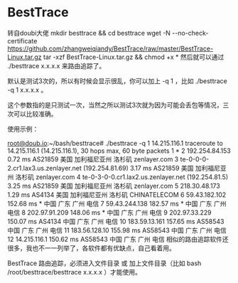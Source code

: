 # BestTrace
转自doubi大佬
mkdir besttrace && cd besttrace
wget -N --no-check-certificate https://github.com/zhangweiqiandy/BestTrace/raw/master/BestTrace-Linux.tar.gz
tar -xzf BestTrace-Linux.tar.gz && chmod +x *
然后就可以通过 ./besttrace x.x.x.x 来路由追踪了。

默认是测试3次的，所以有时候会显示很乱，你可以加上 -q 1 ，比如  ./besttrace -q 1 x.x.x.x 。

这个参数指的是只测试一次，当然之所以测试3次就为因为可能会丢包等情况，三次可以比较准确。

使用示例：

root@doub.io:~/bash/besttrace# ./besttrace -q 1 14.215.116.1
traceroute to 14.215.116.1 (14.215.116.1), 30 hops max, 60 byte packets
 1  *
 2  192.254.84.153  0.72 ms  AS21859  美国 加利福尼亚州 洛杉矶 zenlayer.com
 3  te-0-0-0-2.cr1.lax3.us.zenlayer.net (192.254.81.69)  3.17 ms  AS21859  美国 加利福尼亚州 洛杉矶 zenlayer.com
 4  te-0-3-0-0.cr1.lax2.us.zenlayer.net (192.254.81.5)  3.25 ms  AS21859  美国 加利福尼亚州 洛杉矶 zenlayer.com
 5  218.30.48.173  1.29 ms  AS4134  美国 加利福尼亚州 洛杉矶 CHINATELECOM
 6  59.43.182.102  152.68 ms  *  中国 广东 广州 电信
 7  59.43.244.138  182.57 ms  *  中国 广东 广州 电信
 8  202.97.91.209  148.06 ms  *  中国 广东 广州 电信
 9  202.97.33.229  150.07 ms  AS4134  中国 广东 广州 电信
10  183.59.13.161  157.65 ms  AS58543  中国 广东 广州 电信
11  183.56.128.10  155.98 ms  AS58543  中国 广东 广州 电信
12  14.215.116.1  150.62 ms  AS58543  中国 广东 广州 电信
相似的路由追踪软件还很多，我也不一一列举了，各软件都有优缺点，自己看着用。

BestTrace 路由追踪，必须进入文件目录 或 加上文件目录（比如 bash /root/besttrace/besttrace x.x.x.x ）才能使用。
